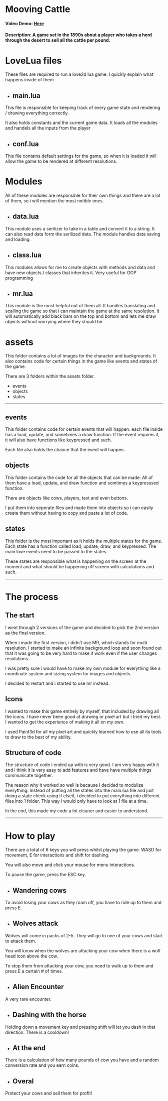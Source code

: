 # Mooving Cattle
#### Video Demo:  [Here](https://youtu.be/qgStcKaILbI)
#### Description: A game set in the 1890s about a player who takes a herd through the desert to sell all the cattle per pound.

# LoveLua files

These files are required to run a love2d lua game. I quickly explain what happens inside of them

- ## main.lua

This file is responsible for keeping track of every game state and rendering / drawing everything correctly.

It also holds constants and the current game data. It loads all the modules and handels all the inputs from the player

- ## conf.lua

This file contains default settings for the game, so when it is loaded it will allow the game to be rendered at different resolutions.

# Modules

All of these modules are responsible for their own things and there are a lot of them, so i will mention the most notible ones.

- ## data.lua

This module uses a serilizer to take in a table and convert it to a string. It can also read data form the serilized data. The module handles data saving and loading.

- ## class.lua

This modules allows for me to create objects with methods and data and have new objects / classes that inherites it. Very useful for OOP programming

- ## mr.lua

This module is the most helpful out of them all. It handles translating and scalling the game so that i can maintain the game at the same resolution. It will automatically add black bars on the top and bottom and lets me draw objects without worrying where they should be.

# assets

This folder contains a lot of images for the character and backgrounds. It also contains code for certain things in the game like events and states of the game.

There are 3 folders within the assets folder.
- events
- objects
- states

---
## events

This folder contains code for certain events that will happen. each file inside has a load, update, and sometimes a draw function. If the event requires it, it will also have functions like keypressed and such.

Each file also holds the chance that the event will happen.

## objects

This folder contains the code for all the objects that can be made. All of them have a load, update, and draw function and somtimes a keypresssed function.

There are objects like cows, players, text and even buttons.

I put them into seperate files and made them into objects so i can easily create them without having to copy and paste a lot of code.

## states

This folder is the most important as it holds the multiple states for the game. Each state has a function called load, update, draw, and keypressed. The main love events need to be passed to the states.

These states are responsible what is happening on the screen at the moment and what should be happening off screen with calculations and such.

---

# The process

## The start

I went through 2 versions of the game and decided to pick the 2nd version as the final version.

When i made the first version, i didn't use MR, which stands for multi resolution. I started to make an infinite background loop and soon found out that it was going to be very hard to make it work even if the user changes resolutions

I was pretty sure i would have to make my own module for everything like a coordinate system and sizing system for images and objects.

I decided to restart and i started to use mr instead.

## Icons

I wanted to make this game entirely by myself, that included by drawing all the icons. I have never been good at drawing or pixel art but i tried my best. I wanted to get the experience of making it all on my own.

I used Paint3d for all my pixel art and quickly learned how to use all its tools to draw to the best of my ability.

## Structure of code

The structure of code i ended up with is very good. I am very happy with it and i think it is very easy to add features and have have multiple things communicate together.

The reason why it worked so well is because I decided to modulize everything. Instead of putting all the states into the main.lua file and just doing a state check using if elseif, i decided to put everything into different files into 1 folder. This way i would only have to look at 1 file at a time.

In the end, this made my code a lot cleaner and easier to understand.

---
# How to play

There are a total of 6 keys you will press whilst playing the game.
WASD for movement, E for interactions and shift for dashing.

You will also move and click your mouse for menu interactions.

To pause the game, press the ESC key.

- ## Wandering cows

To avoid losing your cows as they roam off, you have to ride up to them and press E.

- ## Wolves attack

Wolves will come in packs of 2-5. They will go to one of your cows and start to attack them.

You will know when the wolves are attacking your cow when there is a wolf head icon above the cow.

To stop them from attacking your cow, you need to walk up to them and press E a certain # of times.

- ## Alien Encounter

A very rare encounter.

- ## Dashing with the horse

Holding down a movement key and pressing shift will let you dash in that direction. There is a cooldown!

- ## At the end

There is a calculation of how many pounds of cow you have and a random conversion rate and you earn coins.

- ## Overal

Protect your cows and sell them for profit!